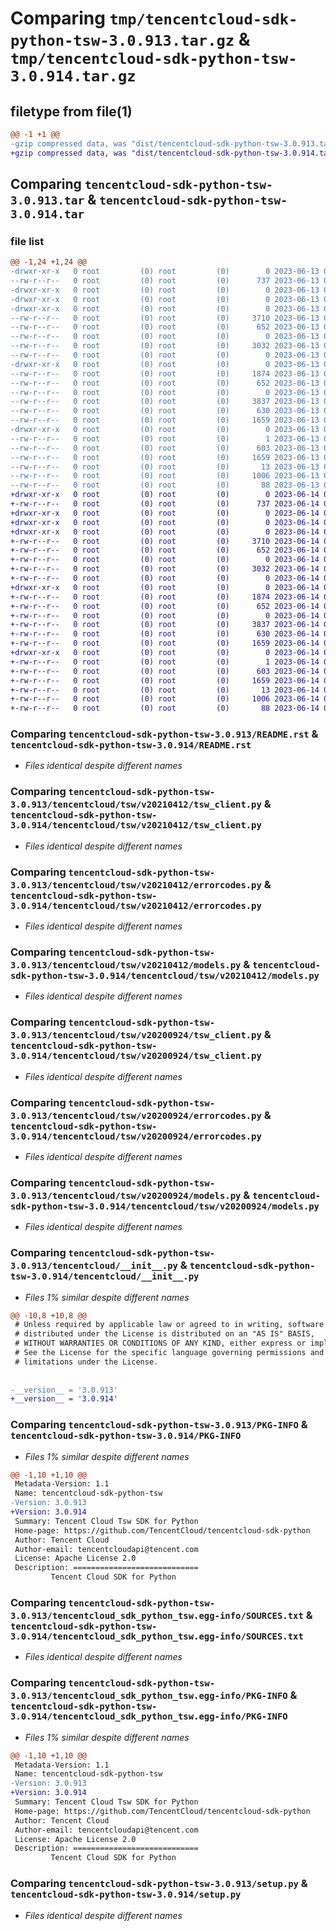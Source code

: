 # Comparing `tmp/tencentcloud-sdk-python-tsw-3.0.913.tar.gz` & `tmp/tencentcloud-sdk-python-tsw-3.0.914.tar.gz`

## filetype from file(1)

```diff
@@ -1 +1 @@
-gzip compressed data, was "dist/tencentcloud-sdk-python-tsw-3.0.913.tar", last modified: Tue Jun 13 02:28:34 2023, max compression
+gzip compressed data, was "dist/tencentcloud-sdk-python-tsw-3.0.914.tar", last modified: Wed Jun 14 00:38:01 2023, max compression
```

## Comparing `tencentcloud-sdk-python-tsw-3.0.913.tar` & `tencentcloud-sdk-python-tsw-3.0.914.tar`

### file list

```diff
@@ -1,24 +1,24 @@
-drwxr-xr-x   0 root         (0) root         (0)        0 2023-06-13 02:28:34.000000 tencentcloud-sdk-python-tsw-3.0.913/
--rw-r--r--   0 root         (0) root         (0)      737 2023-06-13 02:28:34.000000 tencentcloud-sdk-python-tsw-3.0.913/README.rst
-drwxr-xr-x   0 root         (0) root         (0)        0 2023-06-13 02:28:34.000000 tencentcloud-sdk-python-tsw-3.0.913/tencentcloud/
-drwxr-xr-x   0 root         (0) root         (0)        0 2023-06-13 02:28:34.000000 tencentcloud-sdk-python-tsw-3.0.913/tencentcloud/tsw/
-drwxr-xr-x   0 root         (0) root         (0)        0 2023-06-13 02:28:34.000000 tencentcloud-sdk-python-tsw-3.0.913/tencentcloud/tsw/v20210412/
--rw-r--r--   0 root         (0) root         (0)     3710 2023-06-13 02:28:34.000000 tencentcloud-sdk-python-tsw-3.0.913/tencentcloud/tsw/v20210412/tsw_client.py
--rw-r--r--   0 root         (0) root         (0)      652 2023-06-13 02:28:34.000000 tencentcloud-sdk-python-tsw-3.0.913/tencentcloud/tsw/v20210412/errorcodes.py
--rw-r--r--   0 root         (0) root         (0)        0 2023-06-13 02:28:34.000000 tencentcloud-sdk-python-tsw-3.0.913/tencentcloud/tsw/v20210412/__init__.py
--rw-r--r--   0 root         (0) root         (0)     3032 2023-06-13 02:28:34.000000 tencentcloud-sdk-python-tsw-3.0.913/tencentcloud/tsw/v20210412/models.py
--rw-r--r--   0 root         (0) root         (0)        0 2023-06-13 02:28:34.000000 tencentcloud-sdk-python-tsw-3.0.913/tencentcloud/tsw/__init__.py
-drwxr-xr-x   0 root         (0) root         (0)        0 2023-06-13 02:28:34.000000 tencentcloud-sdk-python-tsw-3.0.913/tencentcloud/tsw/v20200924/
--rw-r--r--   0 root         (0) root         (0)     1874 2023-06-13 02:28:34.000000 tencentcloud-sdk-python-tsw-3.0.913/tencentcloud/tsw/v20200924/tsw_client.py
--rw-r--r--   0 root         (0) root         (0)      652 2023-06-13 02:28:34.000000 tencentcloud-sdk-python-tsw-3.0.913/tencentcloud/tsw/v20200924/errorcodes.py
--rw-r--r--   0 root         (0) root         (0)        0 2023-06-13 02:28:34.000000 tencentcloud-sdk-python-tsw-3.0.913/tencentcloud/tsw/v20200924/__init__.py
--rw-r--r--   0 root         (0) root         (0)     3837 2023-06-13 02:28:34.000000 tencentcloud-sdk-python-tsw-3.0.913/tencentcloud/tsw/v20200924/models.py
--rw-r--r--   0 root         (0) root         (0)      630 2023-06-13 02:28:34.000000 tencentcloud-sdk-python-tsw-3.0.913/tencentcloud/__init__.py
--rw-r--r--   0 root         (0) root         (0)     1659 2023-06-13 02:28:34.000000 tencentcloud-sdk-python-tsw-3.0.913/PKG-INFO
-drwxr-xr-x   0 root         (0) root         (0)        0 2023-06-13 02:28:34.000000 tencentcloud-sdk-python-tsw-3.0.913/tencentcloud_sdk_python_tsw.egg-info/
--rw-r--r--   0 root         (0) root         (0)        1 2023-06-13 02:28:34.000000 tencentcloud-sdk-python-tsw-3.0.913/tencentcloud_sdk_python_tsw.egg-info/dependency_links.txt
--rw-r--r--   0 root         (0) root         (0)      603 2023-06-13 02:28:34.000000 tencentcloud-sdk-python-tsw-3.0.913/tencentcloud_sdk_python_tsw.egg-info/SOURCES.txt
--rw-r--r--   0 root         (0) root         (0)     1659 2023-06-13 02:28:34.000000 tencentcloud-sdk-python-tsw-3.0.913/tencentcloud_sdk_python_tsw.egg-info/PKG-INFO
--rw-r--r--   0 root         (0) root         (0)       13 2023-06-13 02:28:34.000000 tencentcloud-sdk-python-tsw-3.0.913/tencentcloud_sdk_python_tsw.egg-info/top_level.txt
--rw-r--r--   0 root         (0) root         (0)     1006 2023-06-13 02:28:34.000000 tencentcloud-sdk-python-tsw-3.0.913/setup.py
--rw-r--r--   0 root         (0) root         (0)       88 2023-06-13 02:28:34.000000 tencentcloud-sdk-python-tsw-3.0.913/setup.cfg
+drwxr-xr-x   0 root         (0) root         (0)        0 2023-06-14 00:38:01.000000 tencentcloud-sdk-python-tsw-3.0.914/
+-rw-r--r--   0 root         (0) root         (0)      737 2023-06-14 00:38:01.000000 tencentcloud-sdk-python-tsw-3.0.914/README.rst
+drwxr-xr-x   0 root         (0) root         (0)        0 2023-06-14 00:38:01.000000 tencentcloud-sdk-python-tsw-3.0.914/tencentcloud/
+drwxr-xr-x   0 root         (0) root         (0)        0 2023-06-14 00:38:01.000000 tencentcloud-sdk-python-tsw-3.0.914/tencentcloud/tsw/
+drwxr-xr-x   0 root         (0) root         (0)        0 2023-06-14 00:38:01.000000 tencentcloud-sdk-python-tsw-3.0.914/tencentcloud/tsw/v20210412/
+-rw-r--r--   0 root         (0) root         (0)     3710 2023-06-14 00:38:01.000000 tencentcloud-sdk-python-tsw-3.0.914/tencentcloud/tsw/v20210412/tsw_client.py
+-rw-r--r--   0 root         (0) root         (0)      652 2023-06-14 00:38:01.000000 tencentcloud-sdk-python-tsw-3.0.914/tencentcloud/tsw/v20210412/errorcodes.py
+-rw-r--r--   0 root         (0) root         (0)        0 2023-06-14 00:38:01.000000 tencentcloud-sdk-python-tsw-3.0.914/tencentcloud/tsw/v20210412/__init__.py
+-rw-r--r--   0 root         (0) root         (0)     3032 2023-06-14 00:38:01.000000 tencentcloud-sdk-python-tsw-3.0.914/tencentcloud/tsw/v20210412/models.py
+-rw-r--r--   0 root         (0) root         (0)        0 2023-06-14 00:38:01.000000 tencentcloud-sdk-python-tsw-3.0.914/tencentcloud/tsw/__init__.py
+drwxr-xr-x   0 root         (0) root         (0)        0 2023-06-14 00:38:01.000000 tencentcloud-sdk-python-tsw-3.0.914/tencentcloud/tsw/v20200924/
+-rw-r--r--   0 root         (0) root         (0)     1874 2023-06-14 00:38:01.000000 tencentcloud-sdk-python-tsw-3.0.914/tencentcloud/tsw/v20200924/tsw_client.py
+-rw-r--r--   0 root         (0) root         (0)      652 2023-06-14 00:38:01.000000 tencentcloud-sdk-python-tsw-3.0.914/tencentcloud/tsw/v20200924/errorcodes.py
+-rw-r--r--   0 root         (0) root         (0)        0 2023-06-14 00:38:01.000000 tencentcloud-sdk-python-tsw-3.0.914/tencentcloud/tsw/v20200924/__init__.py
+-rw-r--r--   0 root         (0) root         (0)     3837 2023-06-14 00:38:01.000000 tencentcloud-sdk-python-tsw-3.0.914/tencentcloud/tsw/v20200924/models.py
+-rw-r--r--   0 root         (0) root         (0)      630 2023-06-14 00:38:01.000000 tencentcloud-sdk-python-tsw-3.0.914/tencentcloud/__init__.py
+-rw-r--r--   0 root         (0) root         (0)     1659 2023-06-14 00:38:01.000000 tencentcloud-sdk-python-tsw-3.0.914/PKG-INFO
+drwxr-xr-x   0 root         (0) root         (0)        0 2023-06-14 00:38:01.000000 tencentcloud-sdk-python-tsw-3.0.914/tencentcloud_sdk_python_tsw.egg-info/
+-rw-r--r--   0 root         (0) root         (0)        1 2023-06-14 00:38:01.000000 tencentcloud-sdk-python-tsw-3.0.914/tencentcloud_sdk_python_tsw.egg-info/dependency_links.txt
+-rw-r--r--   0 root         (0) root         (0)      603 2023-06-14 00:38:01.000000 tencentcloud-sdk-python-tsw-3.0.914/tencentcloud_sdk_python_tsw.egg-info/SOURCES.txt
+-rw-r--r--   0 root         (0) root         (0)     1659 2023-06-14 00:38:01.000000 tencentcloud-sdk-python-tsw-3.0.914/tencentcloud_sdk_python_tsw.egg-info/PKG-INFO
+-rw-r--r--   0 root         (0) root         (0)       13 2023-06-14 00:38:01.000000 tencentcloud-sdk-python-tsw-3.0.914/tencentcloud_sdk_python_tsw.egg-info/top_level.txt
+-rw-r--r--   0 root         (0) root         (0)     1006 2023-06-14 00:38:01.000000 tencentcloud-sdk-python-tsw-3.0.914/setup.py
+-rw-r--r--   0 root         (0) root         (0)       88 2023-06-14 00:38:01.000000 tencentcloud-sdk-python-tsw-3.0.914/setup.cfg
```

### Comparing `tencentcloud-sdk-python-tsw-3.0.913/README.rst` & `tencentcloud-sdk-python-tsw-3.0.914/README.rst`

 * *Files identical despite different names*

### Comparing `tencentcloud-sdk-python-tsw-3.0.913/tencentcloud/tsw/v20210412/tsw_client.py` & `tencentcloud-sdk-python-tsw-3.0.914/tencentcloud/tsw/v20210412/tsw_client.py`

 * *Files identical despite different names*

### Comparing `tencentcloud-sdk-python-tsw-3.0.913/tencentcloud/tsw/v20210412/errorcodes.py` & `tencentcloud-sdk-python-tsw-3.0.914/tencentcloud/tsw/v20210412/errorcodes.py`

 * *Files identical despite different names*

### Comparing `tencentcloud-sdk-python-tsw-3.0.913/tencentcloud/tsw/v20210412/models.py` & `tencentcloud-sdk-python-tsw-3.0.914/tencentcloud/tsw/v20210412/models.py`

 * *Files identical despite different names*

### Comparing `tencentcloud-sdk-python-tsw-3.0.913/tencentcloud/tsw/v20200924/tsw_client.py` & `tencentcloud-sdk-python-tsw-3.0.914/tencentcloud/tsw/v20200924/tsw_client.py`

 * *Files identical despite different names*

### Comparing `tencentcloud-sdk-python-tsw-3.0.913/tencentcloud/tsw/v20200924/errorcodes.py` & `tencentcloud-sdk-python-tsw-3.0.914/tencentcloud/tsw/v20200924/errorcodes.py`

 * *Files identical despite different names*

### Comparing `tencentcloud-sdk-python-tsw-3.0.913/tencentcloud/tsw/v20200924/models.py` & `tencentcloud-sdk-python-tsw-3.0.914/tencentcloud/tsw/v20200924/models.py`

 * *Files identical despite different names*

### Comparing `tencentcloud-sdk-python-tsw-3.0.913/tencentcloud/__init__.py` & `tencentcloud-sdk-python-tsw-3.0.914/tencentcloud/__init__.py`

 * *Files 1% similar despite different names*

```diff
@@ -10,8 +10,8 @@
 # Unless required by applicable law or agreed to in writing, software
 # distributed under the License is distributed on an "AS IS" BASIS,
 # WITHOUT WARRANTIES OR CONDITIONS OF ANY KIND, either express or implied.
 # See the License for the specific language governing permissions and
 # limitations under the License.
 
 
-__version__ = '3.0.913'
+__version__ = '3.0.914'
```

### Comparing `tencentcloud-sdk-python-tsw-3.0.913/PKG-INFO` & `tencentcloud-sdk-python-tsw-3.0.914/PKG-INFO`

 * *Files 1% similar despite different names*

```diff
@@ -1,10 +1,10 @@
 Metadata-Version: 1.1
 Name: tencentcloud-sdk-python-tsw
-Version: 3.0.913
+Version: 3.0.914
 Summary: Tencent Cloud Tsw SDK for Python
 Home-page: https://github.com/TencentCloud/tencentcloud-sdk-python
 Author: Tencent Cloud
 Author-email: tencentcloudapi@tencent.com
 License: Apache License 2.0
 Description: ============================
         Tencent Cloud SDK for Python
```

### Comparing `tencentcloud-sdk-python-tsw-3.0.913/tencentcloud_sdk_python_tsw.egg-info/SOURCES.txt` & `tencentcloud-sdk-python-tsw-3.0.914/tencentcloud_sdk_python_tsw.egg-info/SOURCES.txt`

 * *Files identical despite different names*

### Comparing `tencentcloud-sdk-python-tsw-3.0.913/tencentcloud_sdk_python_tsw.egg-info/PKG-INFO` & `tencentcloud-sdk-python-tsw-3.0.914/tencentcloud_sdk_python_tsw.egg-info/PKG-INFO`

 * *Files 1% similar despite different names*

```diff
@@ -1,10 +1,10 @@
 Metadata-Version: 1.1
 Name: tencentcloud-sdk-python-tsw
-Version: 3.0.913
+Version: 3.0.914
 Summary: Tencent Cloud Tsw SDK for Python
 Home-page: https://github.com/TencentCloud/tencentcloud-sdk-python
 Author: Tencent Cloud
 Author-email: tencentcloudapi@tencent.com
 License: Apache License 2.0
 Description: ============================
         Tencent Cloud SDK for Python
```

### Comparing `tencentcloud-sdk-python-tsw-3.0.913/setup.py` & `tencentcloud-sdk-python-tsw-3.0.914/setup.py`

 * *Files identical despite different names*

